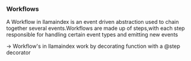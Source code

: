 ###  Workflows

A Workflow in llamaindex is an event driven abstraction used to chain together several events.Workflows are made up of steps,with each
step responsible for handling certain event types and emitting new events

-> Workflow's in llamaindex work by decorating function with a @step decorator

